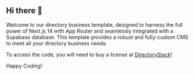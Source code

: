 ## Hi there 👋

Welcome to our directory business template, designed to harness the full power of Next.js 14 with App Router and seamlessly integrated with a Supabase database. This template provides a robust and fully-custom CMS to meet all your directory business needs.

To access the code, you will need to buy a license at [DirectoryStack](https://directorystack.com)!

Happy Coding!
